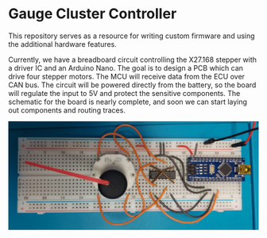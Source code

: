 # Gauge Cluster Controller

This repository serves as a resource for writing custom firmware and using the additional hardware features.

Currently, we have a breadboard circuit controlling the X27.168 stepper with a driver IC and an Arduino Nano. The goal is to design a PCB which can drive four stepper motors. The MCU will receive data from the ECU over CAN bus. The circuit will be powered directly from the battery, so the board will regulate the input to 5V and protect the sensitive components. The schematic for the board is nearly complete, and soon we can start laying out components and routing traces.

![Stepper motor driver breadboard](images/stepper_motor_driver_breadboard.jpg)
